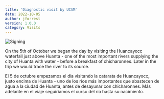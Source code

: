 ```yaml
---
title: 'Diagnostic visit by UCAM'
date: 2022-10-05 
author: jforrest
version: 1.0.0
category: Visits
---
```


![Signing](/assets/posts/2Huancayocc.JPG)


On the 5th of October we began the day by visiting the Huancayocc waterfall just above Huanta - one of the most important rivers supplying the city of Huanta with water - before a breakfast of chicharonnes. Later in the trip we would trace the river to its source.

El 5 de octubre empezamos el día visitando la catarata de Huancayocc, justo encima de Huanta - uno de los ríos más importantes que abastecen de agua a la ciudad de Huanta, antes de desayunar con chicharonnes. Más adelante en el viaje seguiríamos el curso del río hasta su nacimiento.

